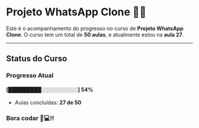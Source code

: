 # **Projeto WhatsApp Clone** 📱📞

Este é o acompanhamento do progresso no curso de **Projeto WhatsApp Clone**. 
O curso tem um total de **50 aulas**, e atualmente estou na **aula 27**.

---

## **Status do Curso**

### Progresso Atual  
#### [█████████░░░░░░░░░░] **54%**  
- Aulas concluídas: **27 de 50**  

### Bora codar 🚀💻!!

